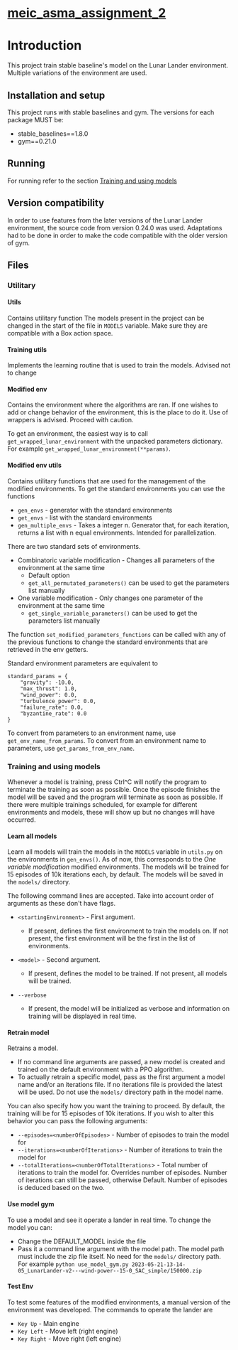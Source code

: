# [meic_asma_assignment_2](https://github.com/henriquecscode/meic_asma_assignment_2)

# Introduction

This project train stable baseline's model on the Lunar Lander environment. Multiple variations of the environment are used.
## Installation and setup

This project runs with stable baselines and gym.
The versions for each package MUST be:

* stable_baselines==1.8.0
* gym==0.21.0

## Running

For running refer to the section [Training and using models](#training-and-using-models)

## Version compatibility

In order to use features from the later versions of the Lunar Lander environment, the source code from version 0.24.0 was used. Adaptations had to be done in order to make the code compatible with the older version of gym.

## Files

### Utilitary 
#### Utils

Contains utilitary function
The models present in the project can be changed in the start of the file in `MODELS` variable. Make sure they are compatible with a Box action space.

#### Training utils

Implements the learning routine that is used to train the models. Advised not to change

#### Modified env

Contains the environment where the algorithms are ran. If one wishes to add or change behavior of the environment, this is the place to do it. Use of wrappers is advised. Proceed with caution. 

To get an environment, the easiest way is to call `get_wrapped_lunar_environment` with the unpacked parameters dictionary. For example `get_wrapped_lunar_environment(**params)`. 

#### Modified env utils

Contains utilitary functions that are used for the management of the modified environments.
To get the standard environments you can use the functions
* `gen_envs` - generator with the standard environments
* `get_envs` - list with the standard environments
* `gen_multiple_envs` - Takes a integer n. Generator that, for each iteration, returns a list with n equal environments. Intended for parallelization.

There are two standard sets of environments.

* Combinatoric variable modification - Changes all parameters of the environment at the same time
  * Default option
  * `get_all_permutated_parameters()` can be used to get the parameters list manually
* One variable modification - Only changes one parameter of the environment at the same time
  * `get_single_variable_parameters()` can be used to get the parameters list manually

The function `set_modified_parameters_functions` can be called with any of the previous functions to change the standard environments that are retrieved in the env getters.

Standard environment parameters are equivalent to
```
standard_params = {
    "gravity": -10.0,
    "max_thrust": 1.0,
    "wind_power": 0.0,
    "turbulence_power": 0.0,
    "failure_rate": 0.0,
    "byzantine_rate": 0.0
}
```

To convert from parameters to an environment name, use `get_env_name_from_params`. To convert from an environment name to parameters, use `get_params_from_env_name`.

### Training and using models
 Whenever a model is training, press Ctrl^C will notify the program to terminate the training as soon as possible. Once the episode finishes the model will be saved and the program will terminate as soon as possible. If there were multiple trainings scheduled, for example for different environments and models, these will show up but no changes will have occurred.

#### Learn all models

Learn all models will train the models in the `MODELS` variable in `utils.py` on the environments in `gen_envs()`. As of now, this corresponds to the *One variable modification* modified environments. The models will be trained for 15 episodes of 10k iterations each, by default. The models will be saved in the `models/` directory.

The following command lines are accepted. Take into account order of arguments as these don't have flags.
* `<startingEnvironment>` - First argument. 
  * If present, defines the first environment to train the models on. If not present, the first environment will be the first in the list of environments.
* `<model>` - Second argument. 
  * If present, defines the model to be trained. If not present, all models will be trained.

* `--verbose` 
  * If present, the model will be initialized as verbose and information on training will be displayed in real time.

#### Retrain model

Retrains a model.
* If no command line arguments are passed, a new model is created and trained on the default environment with a PPO algorithm.
* To actually retrain a specific model, pass as the first argument a model name and/or an iterations file. If no iterations file is provided the latest will be used. Do not use the `models/` directory path in the model name.

You can also specify how you want the training to proceed. By default, the training will be for 15 episodes of 10k iterations. If you wish to alter this behavior you can pass the following arguments:

* `--episodes=<numberOfEpisodes>` - Number of episodes to train the model for
* `--iterations=<numberOfIterations>` - Number of iterations to train the model for
* `--totalIterations=<numberOfTotalIterations`> - Total number of iterations to train the model for. Overrides number of episodes. Number of iterations can still be passed, otherwise Default. Number of episodes is deduced based on the two.

#### Use model gym

To use a model and see it operate a lander in real time.
To change the model you can:
* Change the DEFAULT_MODEL inside the file
* Pass it a command line argument with the model path. The model path must include the zip file itself. No need for the `models/` directory path. For example `python use_model_gym.py 2023-05-21-13-14-05_LunarLander-v2---wind-power--15-0_SAC_simple/150000.zip`

#### Test Env

To test some features of the modified environments, a manual version of the environment was developed. 
The commands to operate the lander are

* `Key Up` - Main engine
* `Key Left` - Move left (right engine)
* `Key Right` - Move right (left engine)
